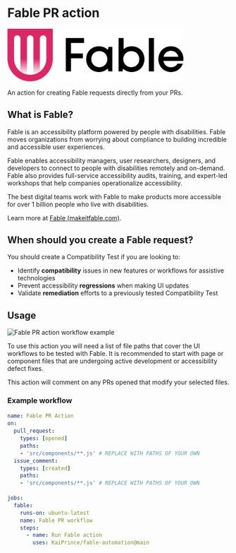 # Fable PR action

[<img src="./images/fable-logo-color.png" width="400" alt="Fable (makeitfable.com)" />](https://makeitfable.com/)

An action for creating Fable requests directly from your PRs.

## What is Fable?

Fable is an accessibility platform powered by people with disabilities. Fable moves organizations from worrying about compliance to building incredible and accessible user experiences. 
 
Fable enables accessibility managers, user researchers, designers, and developers to connect to people with disabilities remotely and on-demand. Fable also provides full-service accessibility audits, training, and expert-led workshops that help companies operationalize accessibility. 

The best digital teams work with Fable to make products more accessible for over 1 billion people who live with disabilities. 

Learn more at [Fable (makeitfable.com)](https://makeitfable.com/).

## When should you create a Fable request?

You should create a Compatibility Test if you are looking to: 

* Identify **compatibility** issues in new features or workflows for assistive technologies
* Prevent accessibility **regressions** when making UI updates
* Validate **remediation** efforts to a previously tested Compatibility Test


## Usage

<img width="912" alt="Fable PR action workflow example" src="https://user-images.githubusercontent.com/34746763/175545820-3926dc10-0082-40b1-8e38-601d8fd3a682.png">


To use this action you will need a list of file paths that cover the UI workflows to be tested with Fable. It is recommended to start with page or component files that are undergoing active development or accessibility defect fixes.

This action will comment on any PRs opened that modify your selected files.

### Example workflow

```yml
name: Fable PR Action
on:
  pull_request:
    types: [opened]
    paths:
    - 'src/components/**.js' # REPLACE WITH PATHS OF YOUR OWN
  issue_comment:
    types: [created]
    paths:
    - 'src/components/**.js' # REPLACE WITH PATHS OF YOUR OWN

jobs:
  fable:
    runs-on: ubuntu-latest
    name: Fable PR workflow
    steps:
      - name: Run Fable action
        uses: KaiPrince/fable-automation@main
```
